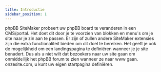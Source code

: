 ```yaml
---
title: Introductie
sidebar_position: 1
---
```


phpBB SiteMaker probeert uw phpBB board te veranderen in een CMS/portal. Het doet dit door je te voorzien van blokken en menu's om je site naar je zin aan te passen. Er zijn of zullen andere SiteMaker extensies zijn die extra functionaliteit bieden om dit doel te bereiken. Het geeft je ook de mogelijkheid om een landingspagina te definiëren wanneer je je site benadert. Dus als u niet wilt dat bezoekers naar uw site gaan om onmiddellijk het phpBB forum te zien wanneer ze naar www gaan. onzesite.com, u kunt uw eigen startpagina definiëren.
